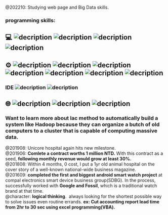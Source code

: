 @202210: Studying web page and Big Data skills.<br>
### programming skills:<br>
## 💻 ![decription](https://img.shields.io/badge/Ubuntu-E95420?style=for-the-badge&logo=ubuntu&logoColor=white)  ![decription](https://img.shields.io/badge/Windows-0078D6?style=for-the-badge&logo=windows&logoColor=white) ![decription](https://img.shields.io/badge/BashScript-007ACC?style=for-the-badge&logo=BashScript&logoColor=white) ![decription](https://img.shields.io/badge/BatchScript-007ACC?style=for-the-badge&logo=BatchScript&logoColor=white)<br>
## ⚙️ ![decription](https://img.shields.io/badge/MySQL-00000F?style=for-the-badge&logo=mysql&logoColor=white)  ![decription](https://img.shields.io/badge/Python-239120?style=for-the-badge&logo=python&logoColor=white) ![decription](https://img.shields.io/badge/Java-ED8B00?style=for-the-badge&logo=openjdk&logoColor=white) ![decription](https://img.shields.io/badge/HTML-3776AB?style=for-the-badge&logo=html5&logoColor=white) ![decription](https://img.shields.io/badge/JavaScript-3776AB?style=for-the-badge&logo=javascript&logoColor=F7DF1E)  ![decription](https://img.shields.io/badge/BeautifulSoup-007ACC?style=for-the-badge&logo=BeautifulSoup&logoColor=white)  ![decription](https://img.shields.io/badge/Selenium-007ACC?style=for-the-badge&logo=Selenium&logoColor=white)<br>
### IDE ![decription](https://img.shields.io/badge/Eclipse-2C2255?style=for-the-badge&logo=eclipse&logoColor=white) ![decription](https://img.shields.io/badge/VScode-007ACC?style=for-the-badge&logo=VScode&logoColor=white)<br>
## 🌐 ![decription](https://img.shields.io/badge/Hadoop-HDFS-007ACC?style=for-the-badge&logo=Hadoop-HDFS&logoColor=white) ![decription](https://img.shields.io/badge/Hadoop-Hive-007ACC?style=for-the-badge&logo=Hadoop-Hive&logoColor=white) ![decription](https://img.shields.io/badge/Docker-007ACC?style=for-the-badge&logo=Docker&logoColor=white)
### Want to learn more about Iac method to automatically build a system like Hadoop because they can organize a butch of old computers to a cluster that is capable of computing massive data. 
@201908: Unicore hospital again hits new milestone.<br>
@201906: <b>Comlete a contract worths 1 million NTD.</b> With this contract as a seed, <b>following monthly revenue would grow at least 30%.</b><br>
@201808: Within 4 months, 0 cost, I put a 1yr old animal hospital on the cover story of a well-known national-wide business magazine.<br>
@201609: <b>completed the first and biggest android smart watch project</b> at compal electronics smart device business group(SDBG). In the process, successfully worked with <b>Google and Fossil</b>, which is a traditional watch brand at that time. <br>
@character: <b>logical thinking</b>.  always looking for the shortest possible way to solve issues even routine errands. <b>ex: Cut accounting report lead time from 2hr to 30 sec using excel programming(VBA).</b><br>
